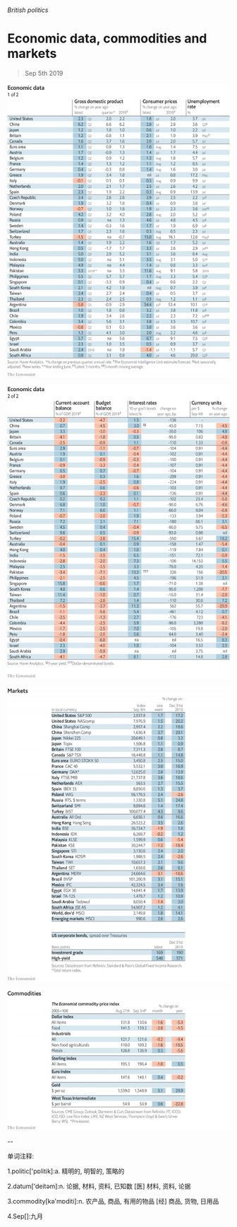 ###### British politics

# Economic data, commodities and markets 

> Sep 5th 2019 

![image](images/20190907_int101.png) 

![image](images/20190907_int102.png) 

![image](images/20190907_int201.png) 

![image](images/20190907_int401.png) 

-- 

 单词注释:

1.politic['pɒlitik]:a. 精明的, 明智的, 策略的 

2.datum['deitәm]:n. 论据, 材料, 资料, 已知数 [医] 材料, 资料, 论据 

3.commodity[kә'mɒditi]:n. 农产品, 商品, 有用的物品 [经] 商品, 货物, 日用品 

4.Sep[]:九月 

